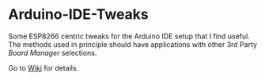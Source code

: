 # Arduino-IDE-Tweaks
Some ESP8266 centric tweaks for the Arduino IDE setup that I find useful. The methods used in principle should have applications with other 3rd Party *Board Manager* selections.

Go to [Wiki](https://github.com/mhightower83/Arduino-IDE-Tweaks/wiki) for details.
